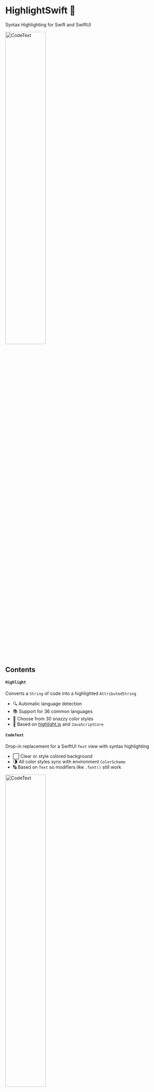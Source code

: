 # HighlightSwift 🎨

Syntax Highlighting for Swift and SwiftUI

<picture>
  <source media="(prefers-color-scheme: dark)" srcset="[https://github.com/appstefan/HighlightSwift/assets/6455394/a953d3a4-f2ab-4099-8cad-51c43f01fc8f](https://github.com/appstefan/HighlightSwift/assets/6455394/7d84a45d-442c-4a0e-8fa1-834dcbc339c7)">
  <source media="(prefers-color-scheme: light)" srcset="https://github.com/appstefan/HighlightSwift/assets/6455394/5155cb6d-ab8a-4c5e-9860-7ff64f1b0922">
  <img alt="CodeText" src="https://github.com/appstefan/HighlightSwift/assets/6455394/5155cb6d-ab8a-4c5e-9860-7ff64f1b0922" width=50% height=50%>
</picture>

## Contents

#### `Highlight`
Converts a `String` of code into a highlighted `AttributedString`
* 🔍 Automatic language detection
* 📚 Support for 36 common languages
* 🌈 Choose from 30 snazzy color styles
* 🧰 Based on [highlight.js](https://github.com/highlightjs/highlight.js) and `JavaScriptCore`

#### `CodeText`
Drop-in replacement for a SwiftUI `Text` view with syntax highlighting
* ⬜️ Clear or style colored background
* 🌗 All color styles sync with environment `ColorScheme`
* 🔠 Based on `Text` so modifiers like `.font()` still work

<picture>
  <source media="(prefers-color-scheme: dark)" srcset="https://github.com/appstefan/HighlightSwift/assets/6455394/5021a822-39f2-40bd-b1f8-2680c2382dd3">
  <source media="(prefers-color-scheme: light)" srcset="https://github.com/appstefan/HighlightSwift/assets/6455394/5ae80ec9-d121-4f20-9cad-1ee3427e8052">
  <img alt="CodeText" src="https://github.com/appstefan/HighlightSwift/assets/6455394/5ae80ec9-d121-4f20-9cad-1ee3427e8052" width=50% height=50%>
</picture>

#### `CodeCard`
App-ready interactive card built around the `CodeText` view
* 💬 Displays detected language
* 👆 Tap for style controls, double tap to reset

<picture>
  <source media="(prefers-color-scheme: dark)" srcset="https://github.com/appstefan/HighlightSwift/assets/6455394/c785af2a-f6e4-4589-ae4d-34c4feaa8644">
  <source media="(prefers-color-scheme: light)" srcset="https://github.com/appstefan/HighlightSwift/assets/6455394/70dc2a01-1cf1-4378-9c88-49247e92e276">
  <img alt="CodeCard" src="https://github.com/appstefan/HighlightSwift/assets/6455394/70dc2a01-1cf1-4378-9c88-49247e92e276" width=50% height=50%>
</picture>

## How to use
### `CodeText`
Create a `CodeText` view with a `String` of code:
```swift
let text: String = """
    def factorial(n):
        if n == 0:
            return 1
        else:
            return n * factorial(n-1)
    """

var body: some View {
    CodeText(text)
}
```

Use a `.font()` modifier as usual to adjust the font size and/or weight.
The design will always remain `.monospaced`:
```swift
CodeText(text)
    .font(.system(.callout, weight: .semibold))
```

Use the `style:` and `showBackground:` parameters to adjust the appearance:
```swift
CodeText(text, style: .paraiso, showBackground: true)
    .font(.body)
```

The result callback includes the detected language and other details:
```swift
CodeText(text) { result in
    let text: AttributedString = result.text
    let illegal: Bool = result.illegal
    let language: String = result.language
    let relevance: Int32 = result.relevance
    let backgroundColor: Color = result.backgroundColor
}
```

##
### `CodeCard`

Create a `CodeCard` with a `String` of code:
```swift
let text: String = """
    def factorial(n):
        if n == 0:
            return 1
        else:
            return n * factorial(n-1)
    """

var body: some View {
    CodeCard(text)
}
```

Use the `textStyle:` and `style:` parameters to adjust the initial appearance:
```swift
CodeCard(text, textStyle: .caption, style: .paraiso)
```

##
### `Highlight`

Convert a `String` of code into a syntax highlighted `AttributedString`:
```swift
let text: String = """
    def factorial(n):
        if n == 0:
            return 1
        else:
            return n * factorial(n-1)
    """
    
let result = try await Highlight.code(text)
let text: AttributedString = result.text
```

The result also includes the detected language and other details:
```swift
...
let illegal: Bool = result.illegal
let language: String = result.language
let relevance: Int32 = result.relevance
let backgroundColor: Color = result.backgroundColor
```

Use the `language:` parameter to skip automatic detection:
```swift
let highlightResult = try await Highlight.code(text, language: "swift")
```

Use the `style:` parameter to choose the style and color scheme:
```swift
let highlightStyle = HighlightStyle(.solarFlare, colorScheme: .dark)
let highlightResult = try await Highlight.code(text, style: highlightStyle)
```

## Installation

### Project

1. In Xcode, go to `File` > `Add packages...`
2. Enter `https://github.com/appstefan/highlightswift` in the field and click `Add Package`

### Package

In `Package.swift` add this repository as a dependency:
```swift
dependencies: [
    .package(url: "https://github.com/appstefan/highlightswift.git", from: "1.0.0")
],
targets: [
    .target(
        name: "YourPackageName",
        dependencies: ["HighlightSwift"]
    )
]
```

## Author

Stefan, thrower_ranges.0d@icloud.com

## License

HighlightSwift is available under the MIT license. See [LICENSE.md](/LICENSE).

Highlight.js is available under the BSD license. See [LICENSE.txt](/Sources/HighlightSwift/HighlightJS/LICENSE.txt).
